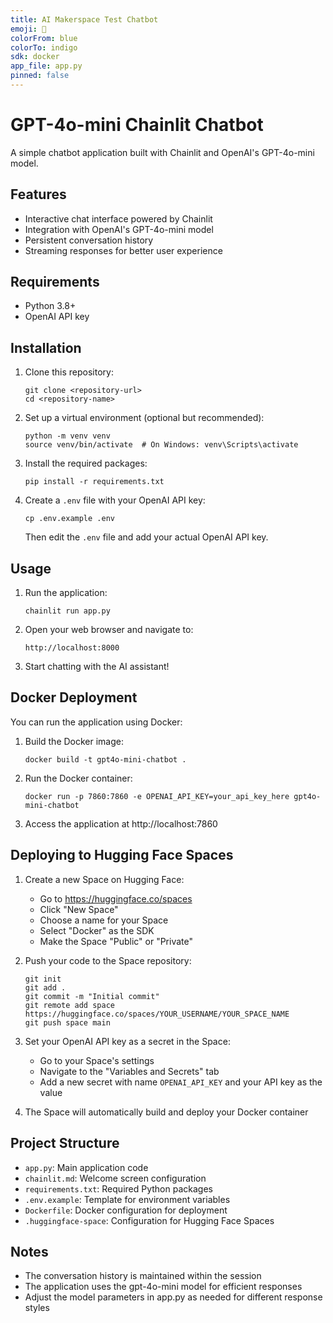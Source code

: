 ```yaml
---
title: AI Makerspace Test Chatbot
emoji: 🤖
colorFrom: blue
colorTo: indigo
sdk: docker
app_file: app.py
pinned: false
---
```


# GPT-4o-mini Chainlit Chatbot

A simple chatbot application built with Chainlit and OpenAI's GPT-4o-mini model.

## Features

- Interactive chat interface powered by Chainlit
- Integration with OpenAI's GPT-4o-mini model
- Persistent conversation history
- Streaming responses for better user experience

## Requirements

- Python 3.8+
- OpenAI API key

## Installation

1. Clone this repository:
   ```
   git clone <repository-url>
   cd <repository-name>
   ```

2. Set up a virtual environment (optional but recommended):
   ```
   python -m venv venv
   source venv/bin/activate  # On Windows: venv\Scripts\activate
   ```

3. Install the required packages:
   ```
   pip install -r requirements.txt
   ```

4. Create a `.env` file with your OpenAI API key:
   ```
   cp .env.example .env
   ```
   Then edit the `.env` file and add your actual OpenAI API key.

## Usage

1. Run the application:
   ```
   chainlit run app.py
   ```

2. Open your web browser and navigate to:
   ```
   http://localhost:8000
   ```

3. Start chatting with the AI assistant!

## Docker Deployment

You can run the application using Docker:

1. Build the Docker image:
   ```
   docker build -t gpt4o-mini-chatbot .
   ```

2. Run the Docker container:
   ```
   docker run -p 7860:7860 -e OPENAI_API_KEY=your_api_key_here gpt4o-mini-chatbot
   ```

3. Access the application at http://localhost:7860

## Deploying to Hugging Face Spaces

1. Create a new Space on Hugging Face:
   - Go to https://huggingface.co/spaces
   - Click "New Space"
   - Choose a name for your Space
   - Select "Docker" as the SDK
   - Make the Space "Public" or "Private"

2. Push your code to the Space repository:
   ```
   git init
   git add .
   git commit -m "Initial commit"
   git remote add space https://huggingface.co/spaces/YOUR_USERNAME/YOUR_SPACE_NAME
   git push space main
   ```

3. Set your OpenAI API key as a secret in the Space:
   - Go to your Space's settings
   - Navigate to the "Variables and Secrets" tab
   - Add a new secret with name `OPENAI_API_KEY` and your API key as the value

4. The Space will automatically build and deploy your Docker container

## Project Structure

- `app.py`: Main application code
- `chainlit.md`: Welcome screen configuration
- `requirements.txt`: Required Python packages
- `.env.example`: Template for environment variables
- `Dockerfile`: Docker configuration for deployment
- `.huggingface-space`: Configuration for Hugging Face Spaces

## Notes

- The conversation history is maintained within the session
- The application uses the gpt-4o-mini model for efficient responses
- Adjust the model parameters in app.py as needed for different response styles 